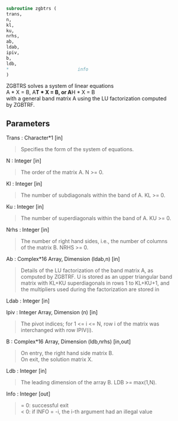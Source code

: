 ```fortran  
subroutine zgbtrs (  
trans,  
n,  
kl,  
ku,  
nrhs,  
ab,  
ldab,  
ipiv,  
b,  
ldb,  
*                          info  
)  
```  
  
ZGBTRS solves a system of linear equations  
A * X = B,  A**T * X = B,  or  A**H * X = B  
with a general band matrix A using the LU factorization computed  
by ZGBTRF.  
  
## Parameters  
Trans : Character*1 [in]  
> Specifies the form of the system of equations.  
  
N : Integer [in]  
> The order of the matrix A.  N >= 0.  
  
Kl : Integer [in]  
> The number of subdiagonals within the band of A.  KL >= 0.  
  
Ku : Integer [in]  
> The number of superdiagonals within the band of A.  KU >= 0.  
  
Nrhs : Integer [in]  
> The number of right hand sides, i.e., the number of columns  
> of the matrix B.  NRHS >= 0.  
  
Ab : Complex*16 Array, Dimension (ldab,n) [in]  
> Details of the LU factorization of the band matrix A, as  
> computed by ZGBTRF.  U is stored as an upper triangular band  
> matrix with KL+KU superdiagonals in rows 1 to KL+KU+1, and  
> the multipliers used during the factorization are stored in  
  
Ldab : Integer [in]  
  
Ipiv : Integer Array, Dimension (n) [in]  
> The pivot indices; for 1 <= i <= N, row i of the matrix was  
> interchanged with row IPIV(i).  
  
B : Complex*16 Array, Dimension (ldb,nrhs) [in,out]  
> On entry, the right hand side matrix B.  
> On exit, the solution matrix X.  
  
Ldb : Integer [in]  
> The leading dimension of the array B.  LDB >= max(1,N).  
  
Info : Integer [out]  
> = 0:  successful exit  
> < 0:  if INFO = -i, the i-th argument had an illegal value  
  
